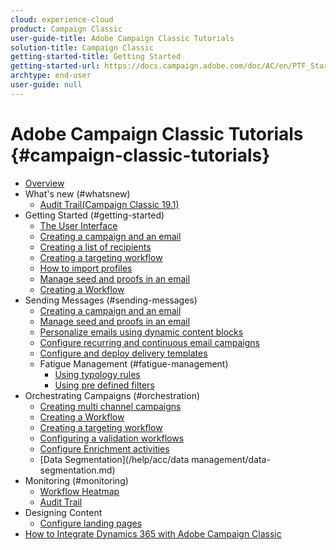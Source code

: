 ```yaml
---
cloud: experience-cloud
product: Campaign Classic
user-guide-title: Adobe Campaign Classic Tutorials
solution-title: Campaign Classic
getting-started-title: Getting Started
getting-started-url: https://docs.campaign.adobe.com/doc/AC/en/PTF_Starting_with_Adobe_Campaign_About_Adobe_Campaign_Classic.html
archtype: end-user
user-guide: null
---
```


# Adobe Campaign Classic Tutorials {#campaign-classic-tutorials}

+ [Overview](help/acc/overview.md)
+ What's new (#whatsnew)
    + [Audit Trail(Campaign Classic 19.1)](/help/acc/monitoring/audit-trail.md) 
+ Getting Started (#getting-started)
  + [The User Interface](/help/acc/getting-started/interface-overview.md)
  + [Creating a campaign and an email](/help/acc/getting-started/creating-a-campaign-and-an-email.md)
  + [Creating a list of recipients](/help/acc/getting-started/creating-a-list-of-recipients.md)
  + [Creating a targeting workflow](/help/acc/orchestrating-campaigns/creating-a-targeting-workflow.md)
  + [How to import profiles](/help/acc/data-management/importing-profiles.md)  
  + [Manage seed and proofs in an email](/help/acc/sending-messages/managing-seed-and-proofs.md)
  + [Creating a Workflow](/help/acc/orchestrating-campaigns/creating-a-workflow.md)
+ Sending Messages (#sending-messages)
  + [Creating a campaign and an email ](/help/acc/getting-started/creating-a-campaign-and-an-email.md)
  + [Manage seed and proofs in an email](/help/acc/sending-messages/managing-seed-and-proofs.md)
  + [Personalize emails using dynamic content blocks](/help/acc/sending-messages/personalization-with-dynamic-content-blocks.md)
  + [Configure recurring and continuous email campaigns](/help/acc/sending-messages/recurring-deliveries.md)
  + [Configure and deploy delivery templates](/help/acc/sending-messages/delivery-template-configuration.md)
  + Fatigue Management (#fatigue-management)
    + [Using typology rules](/help/acc/sending-messages/fatigue-management/typology-rules-for-fatigue-management.md)
    + [Using pre defined filters](/help/acc/sending-messages/fatigue-management/fatigue-management-using-filters.md)
+ Orchestrating Campaigns (#orchestration)
  + [Creating multi channel campaigns](/help/acc/orchestrating-campaigns/multi-channel-campaigns.md)
  + [Creating a Workflow](/help/acc/orchestrating-campaigns/creating-a-workflow.md)
  + [Creating a targeting workflow](/help/acc/orchestrating-campaigns/creating-a-targeting-workflow.md)
  +  [Configuring a validation workflows](/help/acc/orchestrating-campaigns/validation-flow-configuration.md)
  + [Configure Enrichment activities](/help/acc/orchestrating-campaigns/activities/enrichment-activity.md)
  + [Data Segmentation](/help/acc/data management/data-segmentation.md)
+ Monitoring (#monitoring)
   + [Workflow Heatmap](/help/acc/monitoring/workflow-heatmap.md)
   + [Audit Trail](/help/acc/monitoring/audit-trail.md) 
+ Designing Content
  + [Configure landing pages](/help/acc/configure-landingpages.md)
+ [How to Integrate Dynamics 365 with Adobe Campaign Classic](/help/acc/integrations/dynamics365-integration.md)
